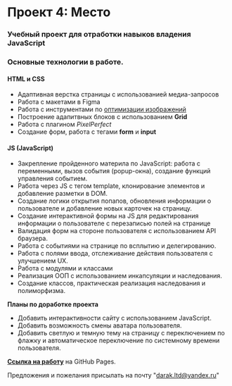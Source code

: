 # Проект 4: Место

### Учебный проект для отработки навыков владения JavaScript

### Основные технологии в работе.

#### HTML и CSS

- Адаптивная верстка страницы с использованией медиа-запросов
- Работа с макетами в Figma
- Работа с инструментами по [оптимизации изображений](https://tinypng.com/)
- Построение адапитвных блоков с использованием **Grid**
- Работа с плагином _PixelPerfect_
- Создание форм, работа с тегами **form** и **input**

#### JS (JavaScript)

- Закрепление пройденного материла по JavaScript: работа с переменными, вызов события (popup-окна), создание функций управления событием.
- Работа через JS с тегом template, клонирование элементов и добавление разметки в DOM.
- Создание логики открытия попапов, обновления информации о пользователе и добавление новых карточек на страницу.
- Создание интерактивной формы на JS для редактирования информации о пользователе с перезаписью полей на странице
- Валидация форм на стороне пользователя с использованием API браузера.
- Работа с событиями на странице по всплытию и делегированию.
- Работа с полями ввода, отслеживание действия пользователя с улучшением UX.
- Работа с модулями и классами
- Реализация ООП с использованием инкапсуляции и наследования.
- Создание классов, практическая реализация наследования и полиморфизма.

**Планы по доработке проекта**

- Добавить интерактивности сайту с использованием JavaScript.
- Добавить возможность смены аватара пользователя.
- Добавить светлую и темную тему на страницу с переключением по флажку и автоматическое переключение по системному времени пользователя.

**[Ссылка на работу](https://michael2m-dot.github.io/mesto/index.html)** на GitHub Pages.

Предложения и пожелания присылать на почту "darak.ltd@yandex.ru"
